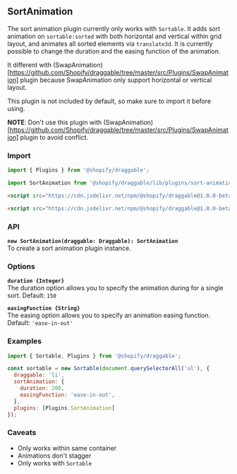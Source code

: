 ## SortAnimation

The sort animation plugin currently only works with `Sortable`. It adds sort animation on `sortable:sorted` with both horizontal and vertical within grid layout,
and animates all sorted elements via `translate3d`. It is currently possible to change the duration and
the easing function of the animation.

It different with (SwapAnimation)[https://github.com/Shopify/draggable/tree/master/src/Plugins/SwapAnimation] plugin because SwapAnimation only support horizontal or vertical layout.

This plugin is not included by default, so make sure to import it before using.

**NOTE**: Don't use this plugin with (SwapAnimation)[https://github.com/Shopify/draggable/tree/master/src/Plugins/SwapAnimation] plugin to avoid conflict.
### Import

```js
import { Plugins } from '@shopify/draggable';
```

```js
import SortAnimation from '@shopify/draggable/lib/plugins/sort-animation';
```

```html
<script src="https://cdn.jsdelivr.net/npm/@shopify/draggable@1.0.0-beta.8/lib/plugins.js"></script>
```

```html
<script src="https://cdn.jsdelivr.net/npm/@shopify/draggable@1.0.0-beta.8/lib/plugins/sort-animation.js"></script>
```

### API

**`new SortAnimation(draggable: Draggable): SortAnimation`**  
To create a sort animation plugin instance.

### Options

**`duration {Integer}`**  
The duration option allows you to specify the animation during for a single sort. Default: `150`

**`easingFunction {String}`**  
The easing option allows you to specify an animation easing function. Default: `'ease-in-out'`

### Examples

```js
import { Sortable, Plugins } from '@shopify/draggable';

const sortable = new Sortable(document.querySelectorAll('ul'), {
  draggable: 'li',
  sortAnimation: {
    duration: 200,
    easingFunction: 'ease-in-out',
  },
  plugins: [Plugins.SortAnimation]
});
```

### Caveats
- Only works within same container
- Animations don't stagger
- Only works with `Sortable`
